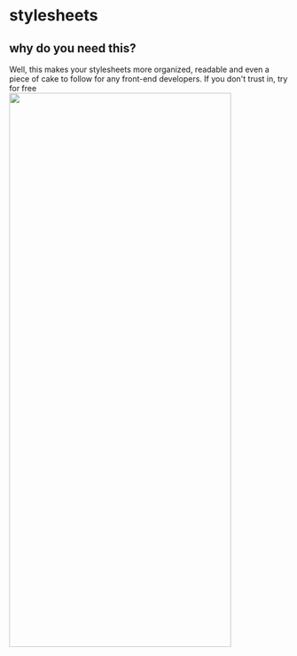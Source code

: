 # stylesheets
## why do you need this?
Well, this makes your stylesheets more organized, readable and even a piece of cake to follow for any front-end developers. If you don't trust in, try for free
<br/>
<img src="https://user-images.githubusercontent.com/95647896/162169281-f7dc96b1-e297-485d-8f78-9d8d5e5bd721.png" width="400" height="1000">
